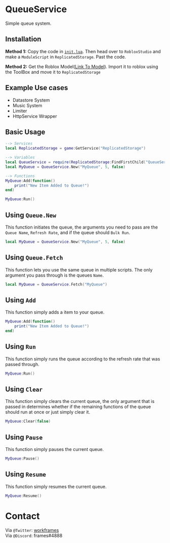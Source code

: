 # QueueService
Simple queue system.

## Installation
**Method 1:** Copy the code in [`init.lua`](/init.lua). Then head over to `RobloxStudio` and make a `ModuleScript` in `ReplicatedStorage`. Past the code.

**Method 2:** Get the Roblox Model([Link To Model](https://www.roblox.com/library/8229899380/QueueService)). Import it to roblox using the ToolBox and move it to `ReplicatedStorage`

## Example Use cases
* Datastore System
* Music System
* Limiter
* HttpService Wrapper

## Basic Usage
```lua
--> Services
local ReplicatedStorage = game:GetService("ReplicatedStorage")

--> Variables
local QueueService = require(ReplicatedStorage:FindFirstChild("QueueService"))
local MyQueue = QueueService.New("MyQueue", 5, false)

--> Functions
MyQueue:Add(function()
	print("New Item Added to Queue!")
end)

MyQueue:Run()
```
## Using `Queue.New`
This function initiates the queue, the arguments you need to pass are the `Queue Name`, `Refresh Rate`, and if the queue should `Bulk Run`.
```lua
local MyQueue = QueueService.New("MyQueue", 5, false)
```

## Using `Queue.Fetch`
This function lets you use the same queue in multiple scripts. The only argument you pass through is the queues `Name`.
```lua
local MyQueue = QueueService.Fetch("MyQueue")
```

## Using `Add`
This function simply adds a item to your queue.
```lua
MyQueue:Add(function()
	print("New Item Added to Queue!")
end)
```

## Using `Run`
This function simply runs the queue according to the refresh rate that was passed through.
```lua
MyQueue:Run()
```

## Using `Clear`
This function simply clears the current queue, the only argument that is passed in determines whether if the remaining functions of the queue should run at once or just simply clear it.
```lua
MyQueue:Clear(false)
```

## Using `Pause`
This function simply pauses the current queue.
```lua
MyQueue:Pause()
```

## Using `Resume`
This function simply resumes the current queue.
```lua
MyQueue:Resume()
```

# Contact
Via `@Twitter`: [workframes](https://twitter.com/workframes) <br />
Via `@Discord`: frames#4888

